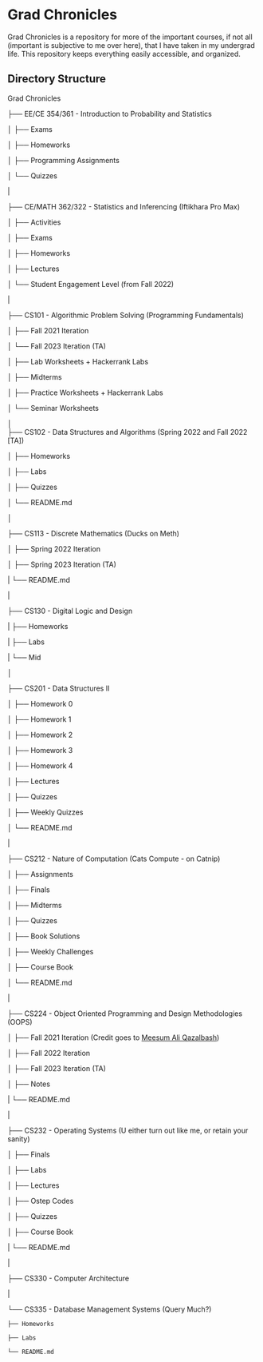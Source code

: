 # Grad Chronicles

Grad Chronicles is a repository for more of the important courses, if not all (important is subjective to me over here), that I have taken in my undergrad life. This repository keeps everything easily accessible, and organized.

## Directory Structure

<!-- ``` -->
Grad Chronicles

├── EE/CE 354/361 - Introduction to Probability and Statistics 

│   ├── Exams

│   ├── Homeworks

│   ├── Programming Assignments

│   └── Quizzes

|

├── CE/MATH 362/322 - Statistics and Inferencing (Iftikhara Pro Max)

│   ├── Activities

│   ├── Exams

│   ├── Homeworks

│   ├── Lectures

│   └── Student Engagement Level (from Fall 2022)

|

├── CS101 - Algorithmic Problem Solving (Programming Fundamentals)

│   ├── Fall 2021 Iteration

│   └── Fall 2023 Iteration (TA)

│       ├── Lab Worksheets + Hackerrank Labs

│       ├── Midterms

│       ├── Practice Worksheets + Hackerrank Labs

│       └── Seminar Worksheets

│   
├── CS102 - Data Structures and Algorithms (Spring 2022 and Fall 2022 [TA])

│   ├── Homeworks

│   ├── Labs

│   ├── Quizzes

│   └── README.md

│

├── CS113 - Discrete Mathematics (Ducks on Meth)

│   ├── Spring 2022 Iteration

│   ├── Spring 2023 Iteration (TA)

|   └── README.md

|

├── CS130 - Digital Logic and Design

|   ├── Homeworks

|   ├── Labs

|   └── Mid

│


├── CS201 - Data Structures II

│   ├── Homework 0

│   ├── Homework 1

│   ├── Homework 2

│   ├── Homework 3

│   ├── Homework 4

│   ├── Lectures

│   ├── Quizzes

│   ├── Weekly Quizzes

│   └── README.md

|

├── CS212 - Nature of Computation (Cats Compute - on Catnip)

│   ├── Assignments

│   ├── Finals

│   ├── Midterms

│   ├── Quizzes

│   ├── Book Solutions

│   ├── Weekly Challenges

│   ├── Course Book

│   └── README.md

|

├── CS224 - Object Oriented Programming and Design Methodologies (OOPS)

│   ├── Fall 2021 Iteration (Credit goes to [Meesum Ali Qazalbash](https://github.com/qazalbash/))

│   ├── Fall 2022 Iteration

│   ├── Fall 2023 Iteration (TA)

│   ├── Notes

|   └── README.md

|

├── CS232 - Operating Systems (U either turn out like me, or retain your sanity)

│   ├── Finals

│   ├── Labs

│   ├── Lectures


│   ├── Ostep Codes

│   ├── Quizzes

│   ├── Course Book

|   └── README.md

|

├── CS330 - Computer Architecture

|

└── CS335 - Database Management Systems (Query Much?)

    ├── Homeworks

    ├── Labs

    └── README.md

<!-- ``` -->

